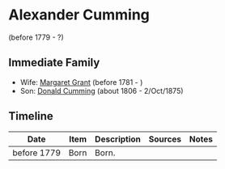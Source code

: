 ﻿---
layout: person
subject_key: i1900151
permalink: /people/i1900151
---

# Alexander Cumming
(before 1779 - ?)

## Immediate Family

* Wife: [Margaret Grant](./@39612304@-margaret-grant-b1781-d.md) (before 1781 - )
* Son: [Donald Cumming](./@45726416@-donald-cumming-b1806-d1875-10-2.md) (about 1806 - 2/Oct/1875)

## Timeline

Date | Item | Description | Sources | Notes
---|---|---|---|---
before 1779 | Born | Born. |  | 


